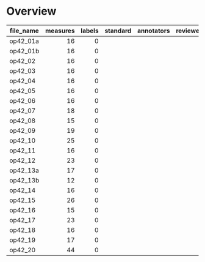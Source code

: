 

# Overview
|file_name|measures|labels|standard|annotators|reviewers|
|---------|-------:|-----:|--------|----------|---------|
|op42_01a |      16|     0|        |          |         |
|op42_01b |      16|     0|        |          |         |
|op42_02  |      16|     0|        |          |         |
|op42_03  |      16|     0|        |          |         |
|op42_04  |      16|     0|        |          |         |
|op42_05  |      16|     0|        |          |         |
|op42_06  |      16|     0|        |          |         |
|op42_07  |      18|     0|        |          |         |
|op42_08  |      15|     0|        |          |         |
|op42_09  |      19|     0|        |          |         |
|op42_10  |      25|     0|        |          |         |
|op42_11  |      16|     0|        |          |         |
|op42_12  |      23|     0|        |          |         |
|op42_13a |      17|     0|        |          |         |
|op42_13b |      12|     0|        |          |         |
|op42_14  |      16|     0|        |          |         |
|op42_15  |      26|     0|        |          |         |
|op42_16  |      15|     0|        |          |         |
|op42_17  |      23|     0|        |          |         |
|op42_18  |      16|     0|        |          |         |
|op42_19  |      17|     0|        |          |         |
|op42_20  |      44|     0|        |          |         |
